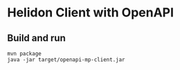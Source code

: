 # Helidon Client with OpenAPI 

## Build and run

```shell
mvn package
java -jar target/openapi-mp-client.jar
```

 
